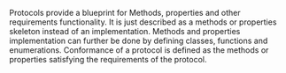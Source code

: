 Protocols provide a blueprint for Methods, properties and other requirements functionality. It is just described as a methods or properties skeleton instead of an implementation. 
Methods and properties implementation can further be done by defining classes, functions and enumerations. Conformance of a protocol is defined as the methods or properties satisfying the requirements of the protocol.
